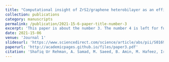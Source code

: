 ```yaml
---
title: "Computational insight of ZrS2/graphene heterobilayer as an efficient anode material"
collection: publications
category: manuscripts
permalink: /publication/2021-15-6-paper-title-number-3
excerpt: 'This paper is about the number 3. The number 4 is left for future work.'
date: 2021-15-06
venue: 'Journal 1'
slidesurl: 'https://www.sciencedirect.com/science/article/abs/pii/S0169433221003809'
paperurl: 'http://academicpages.github.io/files/paper3.pdf'
citation: 'Shafiq Ur Rehman, A. Samad, M. Saeed, B. Amin, M. Hafeez, Irshad A. Mir, L. Zhu, J. Appl.Surf.Sci, 511 (2021), 149304-9'
---
```


